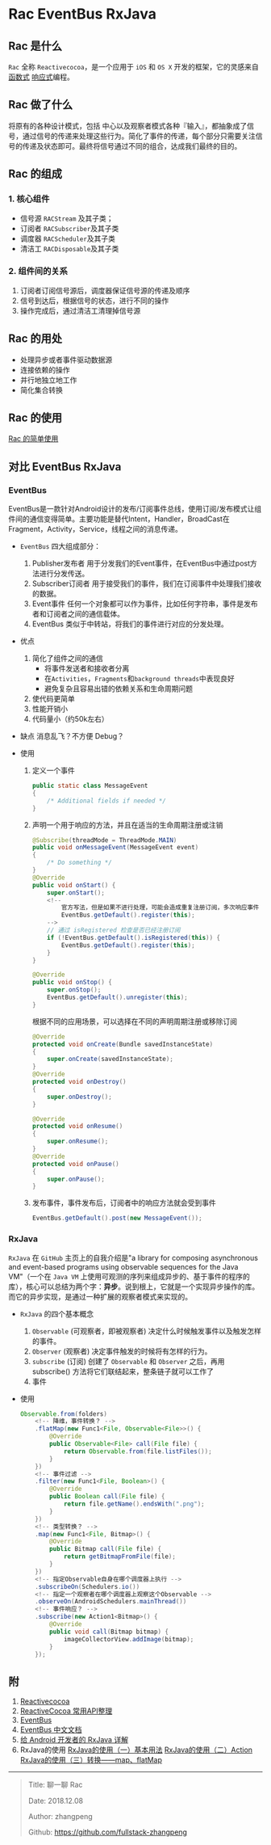 # Rac EventBus RxJava

## Rac 是什么

`Rac` 全称 `Reactivecocoa`，是一个应用于 `iOS` 和 `OS X` 开发的框架，它的灵感来自[函数式](https://baike.baidu.com/item/%E5%87%BD%E6%95%B0%E5%BC%8F%E7%BC%96%E7%A8%8B) [响应式](https://baike.baidu.com/item/%E5%93%8D%E5%BA%94%E5%BC%8F%E7%BC%96%E7%A8%8B)编程。

## Rac 做了什么

将原有的各种设计模式，包括 中心以及观察者模式各种『输入』，都抽象成了信号，通过信号的传递来处理这些行为。简化了事件的传递，每个部分只需要关注信号的传递及状态即可。最终将信号通过不同的组合，达成我们最终的目的。

## Rac 的组成

### 1. 核心组件

- 信号源
  `RACStream` 及其子类；
- 订阅者
  `RACSubscriber`及其子类
- 调度器
  `RACScheduler`及其子类
- 清洁工
  `RACDisposable`及其子类

### 2. 组件间的关系

1. 订阅者订阅信号源后，调度器保证信号源的传递及顺序
2. 信号到达后，根据信号的状态，进行不同的操作
3. 操作完成后，通过清洁工清理掉信号源

## Rac 的用处

- 处理异步或者事件驱动数据源
- 连接依赖的操作
- 并行地独立地工作
- 简化集合转换

## Rac 的使用

[Rac 的简单使用](https://github.com/fullstack-zhangpeng/RacDemo)

## 对比 EventBus RxJava

### EventBus

EventBus是一款针对Android设计的发布/订阅事件总线，使用订阅/发布模式让组件间的通信变得简单。主要功能是替代Intent，Handler，BroadCast在Fragment，Activity，Service，线程之间的消息传递。

- `EventBus` 四大组成部分：
  1. Publisher发布者
    用于分发我们的Event事件，在EventBus中通过post方法进行分发传送。
  2. Subscriber订阅者
    用于接受我们的事件，我们在订阅事件中处理我们接收的数据。
  3. Event事件
    任何一个对象都可以作为事件，比如任何字符串，事件是发布者和订阅者之间的通信载体。
  4. EventBus
    类似于中转站，将我们的事件进行对应的分发处理。

- 优点
    1. 简化了组件之间的通信
        - 将事件发送者和接收者分离
        - 在`Activities`，`Fragments`和`background threads`中表现良好
        - 避免复杂且容易出错的依赖关系和生命周期问题
    2. 使代码更简单
    3. 性能开销小
    4. 代码量小（约50k左右）
- 缺点
    消息乱飞？不方便 Debug？

- 使用
  1. 定义一个事件

        ```java
        public static class MessageEvent
        {
            /* Additional fields if needed */
        }
        ```
  
  2. 声明一个用于响应的方法，并且在适当的生命周期注册或注销

        ```java
        @Subscribe(threadMode = ThreadMode.MAIN)  
        public void onMessageEvent(MessageEvent event)
        {
            /* Do something */
        }
        @Override
        public void onStart() {
            super.onStart();
            <!-- 
                官方写法，但是如果不进行处理，可能会造成重复注册订阅，多次响应事件
                EventBus.getDefault().register(this); 
            -->
            // 通过 isRegistered 检查是否已经注册订阅
            if (!EventBus.getDefault().isRegistered(this)) {
                EventBus.getDefault().register(this);
            }
        }

        @Override
        public void onStop() {
            super.onStop();
            EventBus.getDefault().unregister(this);
        }
        ```

        根据不同的应用场景，可以选择在不同的声明周期注册或移除订阅

        ``` java
        @Override
        protected void onCreate(Bundle savedInstanceState)
        {
            super.onCreate(savedInstanceState);
        }
        @Override
        protected void onDestroy()
        {
            super.onDestroy();
        }

        @Override
        protected void onResume()
        {
            super.onResume();
        }
        @Override
        protected void onPause()
        {
            super.onPause();
        }
        ```

  3. 发布事件，事件发布后，订阅者中的响应方法就会受到事件

        ```java
        EventBus.getDefault().post(new MessageEvent());
        ```

### RxJava

`RxJava` 在 `GitHub` 主页上的自我介绍是"a library for composing asynchronous and event-based programs using observable sequences for the Java VM"（一个在 `Java VM` 上使用可观测的序列来组成异步的、基于事件的程序的库），核心可以总结为两个字：**异步**。说到根上，它就是一个实现异步操作的库。而它的异步实现，是通过一种扩展的观察者模式来实现的。

- `RxJava` 的四个基本概念
  1. `Observable` (可观察者，即被观察者)
        决定什么时候触发事件以及触发怎样的事件。
  2. `Observer` (观察者)
        决定事件触发的时候将有怎样的行为。
  3. `subscribe` (订阅)
        创建了 `Observable` 和 `Observer` 之后，再用 subscribe() 方法将它们联结起来，整条链子就可以工作了
  4. 事件

- 使用

    ```java
    Observable.from(folders)
        <!-- 降维，事件转换？ -->
        .flatMap(new Func1<File, Observable<File>>() {
            @Override
            public Observable<File> call(File file) {
                return Observable.from(file.listFiles());
            }
        })
        <!-- 事件过滤 -->
        .filter(new Func1<File, Boolean>() {
            @Override
            public Boolean call(File file) {
                return file.getName().endsWith(".png");
            }
        })
        <!-- 类型转换？ -->
        .map(new Func1<File, Bitmap>() {
            @Override
            public Bitmap call(File file) {
                return getBitmapFromFile(file);
            }
        })
        <!-- 指定Observable自身在哪个调度器上执行 -->
        .subscribeOn(Schedulers.io())
        <!-- 指定一个观察者在哪个调度器上观察这个Observable -->
        .observeOn(AndroidSchedulers.mainThread())
        <!-- 事件响应？ -->
        .subscribe(new Action1<Bitmap>() {
            @Override
            public void call(Bitmap bitmap) {
                imageCollectorView.addImage(bitmap);
            }
        });
    ```

## 附

1. [Reactivecocoa](https://github.com/ReactiveCocoa/ReactiveObjC)
2. [ReactiveCocoa 常用API整理](https://juejin.im/post/578f49fa5bbb50005b95fb80)
3. [EventBus](https://github.com/greenrobot/EventBus)
4. [EventBus 中文文档](https://juejin.im/entry/5a91a02d6fb9a06340522ac0)
5. [给 Android 开发者的 RxJava 详解](https://gank.io/post/560e15be2dca930e00da1083)
6. RxJava的使用
   [RxJava的使用（一）基本用法](https://www.jianshu.com/p/19cac3c5b106)
   [RxJava的使用（二）Action](https://www.jianshu.com/p/c7a995f3763c)
   [RxJava的使用（三）转换——map、flatMap](https://www.jianshu.com/p/52cd2d514528)

---

> Title: 聊一聊 Rac
>
> Date: 2018.12.08
>
> Author: zhangpeng
>
> Github: <https://github.com/fullstack-zhangpeng>
